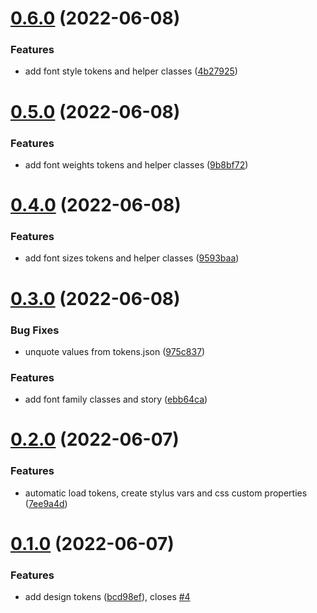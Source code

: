 # [0.6.0](https://github.com/komplib/css/compare/v0.5.0...v0.6.0) (2022-06-08)


### Features

* add font style tokens and helper classes ([4b27925](https://github.com/komplib/css/commit/4b279258d344306d82cd8abcfa300c43e1b6254e))

# [0.5.0](https://github.com/komplib/css/compare/v0.4.0...v0.5.0) (2022-06-08)


### Features

* add font weights tokens and helper classes ([9b8bf72](https://github.com/komplib/css/commit/9b8bf72bef30c45cc2bb53c6b79d76b6b5274c59))

# [0.4.0](https://github.com/komplib/css/compare/v0.3.0...v0.4.0) (2022-06-08)


### Features

* add font sizes tokens and helper classes ([9593baa](https://github.com/komplib/css/commit/9593baa068c955404b3d8d590070667b3a9e890b))

# [0.3.0](https://github.com/komplib/css/compare/v0.2.0...v0.3.0) (2022-06-08)


### Bug Fixes

* unquote values from tokens.json ([975c837](https://github.com/komplib/css/commit/975c837b10e8a9107e819d3b8fba22ed027b9e9b))


### Features

* add font family classes and story ([ebb64ca](https://github.com/komplib/css/commit/ebb64ca4840d0a5a400325108f1a199faf4aaa8e))

# [0.2.0](https://github.com/komplib/css/compare/v0.1.0...v0.2.0) (2022-06-07)


### Features

* automatic load tokens, create stylus vars and css custom properties ([7ee9a4d](https://github.com/komplib/css/commit/7ee9a4d246d0772307644fdd7a8a7ccf24862767))

# [0.1.0](https://github.com/komplib/css/compare/v0.0.0...v0.1.0) (2022-06-07)


### Features

* add design tokens ([bcd98ef](https://github.com/komplib/css/commit/bcd98ef73311a54de90ade07b0f55881cde0ecf4)), closes [#4](https://github.com/komplib/css/issues/4)
